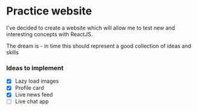 # Practice website

I've decided to create a website which will allow me to test new and interesting concepts with ReactJS.

The dream is - in time this should represent a good collection of ideas and skills

### Ideas to implement

- [X] Lazy load images
- [X] Profile card
- [X] Live news feed
- [ ] Live chat app